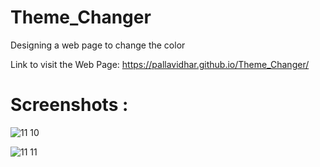 # Theme_Changer
Designing a web page to change the color 

Link to visit the Web Page:
https://pallavidhar.github.io/Theme_Changer/

# Screenshots :

![11 10](https://user-images.githubusercontent.com/66560935/92947055-23f79300-f475-11ea-82d5-887f282fd7d4.png)



![11 11](https://user-images.githubusercontent.com/66560935/92947061-26f28380-f475-11ea-8706-39af2808bd69.png)
